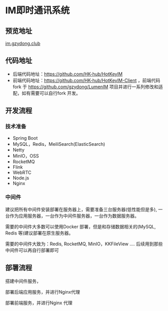 # IM即时通讯系统



## 预览地址

[im.gzydong.club](http://im.gzydong.club/)



## 代码地址

- 后端代码地址：https://github.com/HK-hub/HotKeyIM
- 前端代码地址：https://github.com/HK-hub/HotKeyIM-Client ，前端代码 fork 于 https://github.com/gzydong/LumenIM 项目并进行一系列修改和适配，如有需要可以自行fork 开发。



## 开发流程

### 技术准备

- Spring Boot
- MySQL，Redis，MeiliSearch(ElasticSearch)
- Netty
- MinIO，OSS
- RocketMQ
- Flink
- WebRTC
- Node.js
- Nginx

### 中间件

建议把所有中间件安装部署在服务器上，需要准备三台服务器(低性能但是多), 一台作为应用服务器，一台作为中间件服务器，一台作为数据服务器。

需要的中间件大多数可以使用Docker 部署，但是和存储数据相关的(MySQL, Redis 等)建议部署在原生服务器。

需要的中间件大致为：Redis, RocketMQ, MinIO，KKFileView ....  后续用到那些中间件可以再自行部署即可



## 部署流程

搭建中间件服务，

部署后端应用服务，并进行Nginx代理

部署前端服务，并进行Nginx 代理

